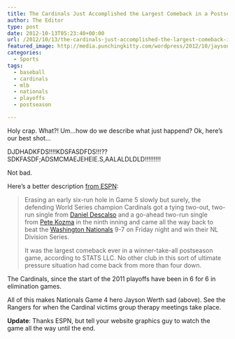 ```yaml
---
title: The Cardinals Just Accomplished the Largest Comeback in a Postseason Elimination Game Ever
author: The Editor
type: post
date: 2012-10-13T05:23:40+00:00
url: /2012/10/13/the-cardinals-just-accomplished-the-largest-comeback-in-a-postseason-elimination-game-ever/
featured_image: http://media.punchingkitty.com/wordpress/2012/10/jayson_werth_is_sad.jpg
categories:
  - Sports
tags:
  - baseball
  - cardinals
  - mlb
  - nationals
  - playoffs
  - postseason

---
```

Holy crap. What?! Um&#8230;how do we describe what just happend? Ok, here&#8217;s our best shot&#8230;

DJDHADKFDS!!!!KDSFASDFDS!!!??SDKFASDF;ADSMCMAEJEHEIE.S,AALALDLDLD!!!!!!!!!

Not bad.

Here&#8217;s a better description <a href="http://scores.espn.go.com/mlb/recap?gameId=321012120" target="_blank">from ESPN</a>:

> Erasing an early six-run hole in Game 5 slowly but surely, the defending World Series champion Cardinals got a tying two-out, two-run single from [Daniel Descalso][1] and a go-ahead two-run single from [Pete Kozma][2] in the ninth inning and came all the way back to beat the [Washington Nationals][3] 9-7 on Friday night and win their NL Division Series.
> 
> It was the largest comeback ever in a winner-take-all postseason game, according to STATS LLC. No other club in this sort of ultimate pressure situation had come back from more than four down.

The Cardinals, since the start of the 2011 playoffs have been in 6 for 6 in elimination games.

All of this makes Nationals Game 4 hero Jayson Werth sad (above). See the Rangers for when the Cardinal victims group therapy meetings take place.

**Update**: Thanks ESPN, but tell your website graphics guy to watch the game all the way until the end.

<p style="text-align: center;">
  <a href="http://media.punchingkitty.com/wordpress/2012/10/cards_win_espn_whoops.jpg"><img class="aligncenter  wp-image-14819" title="cards_win_espn_whoops" src="http://media.punchingkitty.com/wordpress/2012/10/cards_win_espn_whoops.jpg?filter=resize&w=450" alt="" /></a>
</p>

 [1]: http://espn.go.com/mlb/player/_/id/30475/daniel-descalso
 [2]: http://espn.go.com/mlb/player/_/id/30011/pete-kozma
 [3]: http://espn.go.com/mlb/team/_/name/wsh/washington-nationals